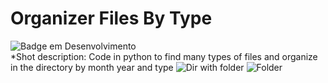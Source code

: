 # Organizer Files By Type
![Badge em Desenvolvimento](http://img.shields.io/static/v1?label=STATUS&message=EM%20DESENVOLVIMENTO&color=GREEN&style=for-the-badge)</br>
*Shot description: Code in python to find many types of files and organize in the directory by month year and type
![Dir with folder](https://user-images.githubusercontent.com/34031758/139556204-96f71250-a79c-4d4a-966a-dab10cdcc72a.PNG)
![Folder](https://user-images.githubusercontent.com/34031758/139556208-60e8ab33-992b-4c91-bca9-fdf665b0c047.PNG)
